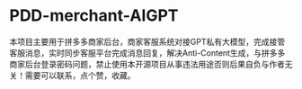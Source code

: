 # PDD-merchant-AIGPT
本项目主要用于拼多多商家后台，商家客服系统对接GPT私有大模型，完成接管客服消息，实时同步客服平台完成消息回复，解决Anti-Content生成，与拼多多商家后台登录密码问题，禁止使用本开源项目从事违法用途否则后果自负与作者无关！需要可以联系，点个赞，收藏。
